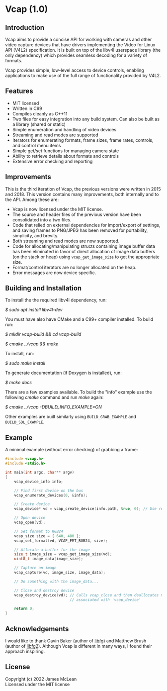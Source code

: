 # Vcap (1.0)

## Introduction

Vcap aims to provide a concise API for working with cameras and other video capture devices that have drivers implementing the Video for Linux API (V4L2) specification. It is built on top of the libv4l userspace library (the only dependency) which provides seamless decoding for a variety of formats.

Vcap provides simple, low-level access to device controls, enabling applications to make use of the full range of functionality provided by V4L2.

## Features

* MIT licensed
* Written in C99
* Compiles cleanly as C++11
* Two files for easy integration into any build system. Can also be built as a library (shared or static)
* Simple enumeration and handling of video devices
* Streaming and read modes are supported
* Iterators for enumerating formats, frame sizes, frame rates, controls, and control menu items
* Simple get/set functions for managing camera state
* Ability to retrieve details about formats and controls
* Extensive error checking and reporting

## Improvements

This is the third iteration of Vcap, the previous versions were written in 2015 and 2018. This version contains many improvements, both internally and to the API. Among these are: 

* Vcap is now licensed under the MIT license.
* The source and header files of the previous version have been consolidated into a two files. 
* Code that relied on external dependencies for import/export of settings, and saving frames to PNG/JPEG has been removed for portability, simplicity, and brevity.
* Both streaming and read modes are now supported.
* Code for allocating/manipulating structs containing image buffer data has been eliminated in favor of direct allocation of image data buffers (on the stack or heap) using `vcap_get_image_size` to get the appropriate size.
* Format/control iterators are no longer allocated on the heap.
* Error messages are now device specific.

## Building and Installation

To install the the required libv4l dependency, run:

*$ sudo apt install libv4l-dev*

You must have also have CMake and a C99+ compiler installed. To build run:

*$ mkdir vcap-build && cd vcap-build*

*$ cmake ../vcap && make*

To install, run:

*$ sudo make install*

To generate documentation (if Doxygen is installed), run:

*$ make docs*

There are a few examples available. To build the "info" example use the following *cmake* command and run *make* again:

*$ cmake ../vcap -DBUILD\_INFO\_EXAMPLE=ON*

Other examples are built similarly using `BUILD_GRAB_EXAMPLE` and `BUILD_SDL_EXAMPLE`.

## Example

A minimal example (without error checking) of grabbing a frame:

```c
#include <vcap.h>
#include <stdio.h>

int main(int argc, char** argv)
{
    vcap_device_info info;

    // Find first device on the bus
    vcap_enumerate_devices(0, &info);

    // Create device
    vcap_device* vd = vcap_create_device(info.path, true, 0); // Use read mode

    // Open device
    vcap_open(vd);

    // Set format to RGB24
    vcap_size size = { 640, 480 };
    vcap_set_format(vd, VCAP_FMT_RGB24, size);

    // Allocate a buffer for the image
    size_t image_size = vcap_get_image_size(vd);
    uint8_t image_data[image_size];

    // Capture an image
    vcap_capture(vd, image_size, image_data);

    // Do something with the image_data...

    // Close and destroy device 
    vcap_destroy_device(vd); // Calls vcap_close and then deallocates memory 
                             // associated with 'vcap_device'

    return 0;
}
```

## Acknowledgements
I would like to thank Gavin Baker (author of [libfg](http://antonym.org/libfg/)) and Matthew Brush (author of [libfg2](https://github.com/codebrainz/libfg2)). Although Vcap is different in many ways, I found their approach inspiring.

## License
Copyright (c) 2022 James McLean <br/>
Licensed under the MIT license
